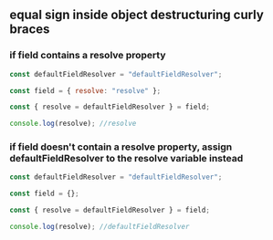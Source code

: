 ## equal sign inside object destructuring curly braces

### if field contains a resolve property

```javascript
const defaultFieldResolver = "defaultFieldResolver";

const field = { resolve: "resolve" };

const { resolve = defaultFieldResolver } = field;

console.log(resolve); //resolve
```

### if field doesn't contain a resolve property, assign defaultFieldResolver to the resolve variable instead

```javascript
const defaultFieldResolver = "defaultFieldResolver";

const field = {};

const { resolve = defaultFieldResolver } = field;

console.log(resolve); //defaultFieldResolver
```
